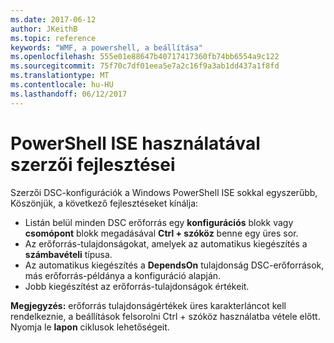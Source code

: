 ```yaml
---
ms.date: 2017-06-12
author: JKeithB
ms.topic: reference
keywords: "WMF, a powershell, a beállítása"
ms.openlocfilehash: 555e01e88647b40717417360fb74bb6554a9c122
ms.sourcegitcommit: 75f70c7df01eea5e7a2c16f9a3ab1dd437a1f8fd
ms.translationtype: MT
ms.contentlocale: hu-HU
ms.lasthandoff: 06/12/2017
---
```

# <a name="authoring-improvements-using-powershell-ise"></a>PowerShell ISE használatával szerzői fejlesztései

Szerzői DSC-konfigurációk a Windows PowerShell ISE sokkal egyszerűbb, Köszönjük, a következő fejlesztéseket kínálja:

- Listán belül minden DSC erőforrás egy **konfigurációs** blokk vagy **csomópont** blokk megadásával **Ctrl + szóköz** benne egy üres sor.
- Az erőforrás-tulajdonságokat, amelyek az automatikus kiegészítés a **számbavételi** típusa.
- Az automatikus kiegészítés a **DependsOn** tulajdonság DSC-erőforrások, más erőforrás-példánya a konfiguráció alapján.
- Jobb kiegészítést az erőforrás-tulajdonságok értékeit.

**Megjegyzés:** erőforrás tulajdonságértékek üres karakterláncot kell rendelkeznie, a beállítások felsorolni Ctrl + szóköz használatba vétele előtt. Nyomja le **lapon** ciklusok lehetőségeit.

